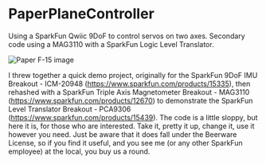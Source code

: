 # PaperPlaneController
Using a SparkFun Qwiic 9DoF to control servos on two axes. Secondary code using a MAG3110 with a SparkFun Logic Level Translator.

![Paper F-15 image](https://user-images.githubusercontent.com/3188387/61913692-24dd0680-aefb-11e9-9a03-aa1bcfa9ca5f.jpg)

I threw together a quick demo project, originally for the SparkFun 9DoF IMU Breakout - ICM-20948 (https://www.sparkfun.com/products/15335), then rehashed with a SparkFun Triple Axis Magnetometer Breakout - MAG3110 (https://www.sparkfun.com/products/12670) to demonstrate the SparkFun Level Translator Breakout - PCA9306 (https://www.sparkfun.com/products/15439). The code is a little sloppy, but here it is, for those who are interested. Take it, pretty it up, change it, use it however you need. Just be aware that it does fall under the Beerware License, so if you find it useful, and you see me (or any other SparkFun employee) at the local, you buy us a round.
